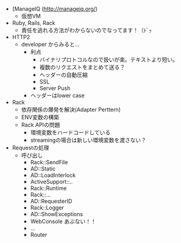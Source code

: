 - [ManageIQ (http://manageiq.org/)
  - 仮想VM
- Ruby, Rails, Rack
  - 責任を逃れる方法がわからないのでなってます！（ﾄﾞｯ
- HTTP2
  - developer からみると…
    - 利点
      - バイナリプロトコルなので扱いが楽。テキストより短い。
      - 複数のリクエストをまとめて送る？
      - ヘッダーの自動圧縮
      - SSL
      - Server Push
    - ヘッダーはlower case
- Rack
  - 依存関係の爆発を解決(Adapter Perttern)
  - ENV変数の構築
  - Rack APIの問題
    - 環境変数をハードコードしている
    - streamingの場合は新しい環境変数を渡さない？
- Requestの処理
  - 呼び出し
    - Rack::SendFile
    - AD::Static
    - AD::LoadInterlock
    - ActiveSupport::..
    - Rack::Runtime
    - Rack::...
    - AD::RequesterID
    - Rack::Logger
    - AD::ShowExceptions
    - WebConsole あぶない！！
    - ...
    - Router

